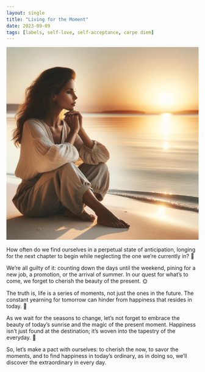 ```yaml
---
layout: single
title: "Living for the Moment"
date: 2023-09-09
tags: [labels, self-love, self-acceptance, carpe diem]
---
```

![Living for the Moment](/assets/images/living-for-the-moment.jpg)

How often do we find ourselves in a perpetual state of anticipation, longing for the next chapter to begin while neglecting the one we’re currently in? 🤔

We’re all guilty of it: counting down the days until the weekend, pining for a new job, a promotion, or the arrival of summer. In our quest for what’s to come, we forget to cherish the beauty of the present. 🌞

The truth is, life is a series of moments, not just the ones in the future. The constant yearning for tomorrow can hinder from happiness that resides in today. 🌼

As we wait for the seasons to change, let’s not forget to embrace the beauty of today’s sunrise and the magic of the present moment. Happiness isn’t just found at the destination; it’s woven into the tapestry of the everyday. 💫

So, let’s make a pact with ourselves: to cherish the now, to savor the moments, and to find happiness in today’s ordinary, as in doing so, we’ll discover the extraordinary in every day. 
